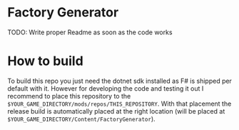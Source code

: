# Factory Generator

TODO: Write proper Readme as soon as the code works

# How to build
To build this repo you just need the dotnet sdk installed as F# is shipped per default with it.
However for developing the code and testing it out I recommend to place this repository to the `$YOUR_GAME_DIRECTORY/mods/repos/THIS_REPOSITORY`.
With that placement the release build is automatically placed at the right location (will be placed at `$YOUR_GAME_DIRECTORY/Content/FactoryGenerator`).
